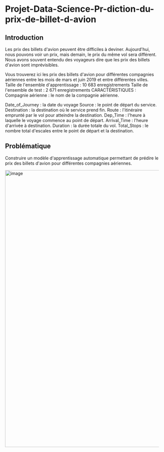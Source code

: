 # Projet-Data-Science-Pr-diction-du-prix-de-billet-d-avion

## **Introduction**

Les prix des billets d'avion peuvent être difficiles à deviner. Aujourd'hui, nous pouvons voir un prix, mais demain, le prix du même vol sera différent. Nous avons souvent entendu des voyageurs dire que les prix des billets d'avion sont imprévisibles.

Vous trouverez ici les prix des billets d'avion pour différentes compagnies aériennes entre les mois de mars et juin 2019 et entre différentes villes. Taille de l'ensemble d'apprentissage : 10 683 enregistrements Taille de l'ensemble de test : 2 671 enregistrements CARACTÉRISTIQUES : Compagnie aérienne : le nom de la compagnie aérienne. 

Date_of_Journey : la date du voyage Source : le point de départ du service. Destination : la destination où le service prend fin. Route : l'itinéraire emprunté par le vol pour atteindre la destination. Dep_Time : l'heure à laquelle le voyage commence au point de départ. Arrival_Time : l'heure d'arrivée à destination. Duration : la durée totale du vol. Total_Stops : le nombre total d'escales entre le point de départ et la destination.


## Problématique
Construire un modèle d'apprentissage automatique permettant de prédire le prix des billets d'avion pour différentes compagnies aériennes. 

<img width="1826" height="904" alt="image" src="https://github.com/user-attachments/assets/da4e5429-e58d-424a-ad00-73303f1a272f" />
